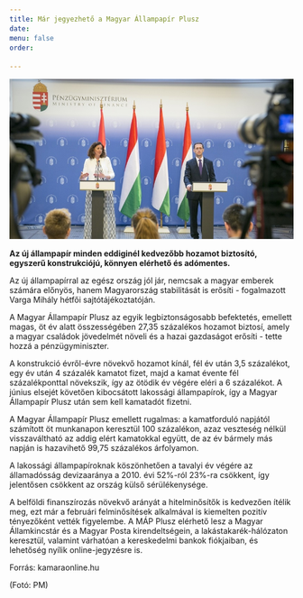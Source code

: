 ```yaml
---
title: Már jegyezhető a Magyar Állampapír Plusz
date: 
menu: false
order: 

---
```

![](/uploads/97981_copy_1_img_5249.jpg)

**Az új állampapír minden eddiginél kedvezőbb hozamot biztosító, egyszerű konstrukciójú, könnyen elérhető és adómentes.**

Az új állampapírral az egész ország jól jár, nemcsak a magyar emberek számára előnyös, hanem Magyarország stabilitását is erősíti - fogalmazott Varga Mihály hétfői sajtótájékoztatóján.

A Magyar Állampapír Plusz az egyik legbiztonságosabb befektetés, emellett magas, öt év alatt összességében 27,35 százalékos hozamot biztosí, amely a magyar családok jövedelmét növeli és a hazai gazdaságot erősíti - tette hozzá a pénzügyminiszter.

A konstrukció évről-évre növekvő hozamot kínál, fél év után 3,5 százalékot, egy év után 4 százalék kamatot fizet, majd a kamat évente fél százalékponttal növekszik, így az ötödik év végére eléri a 6 százalékot. A június elsejét követően kibocsátott lakossági állampapírok, így a Magyar Állampapír Plusz után sem kell kamatadót fizetni.

A Magyar Állampapír Plusz emellett rugalmas: a kamatforduló napjától számított öt munkanapon keresztül 100 százalékon, azaz veszteség nélkül visszaváltható az addig elért kamatokkal együtt, de az év bármely más napján is hazavihető 99,75 százalékos árfolyamon.

A lakossági állampapíroknak köszönhetően a tavalyi év végére az államadósság devizaaránya a 2010. évi 52%-ról 23%-ra csökkent, így jelentősen csökkent az ország külső sérülékenysége.

A belföldi finanszírozás növekvő arányát a hitelminősítők is kedvezően ítélik meg, ezt már a februári felminősítések alkalmával is kiemelten pozitív tényezőként vették figyelembe. A MÁP Plusz elérhető lesz a Magyar Államkincstár és a Magyar Posta kirendeltségein, a lakástakarék-hálózaton keresztül, valamint várhatóan a kereskedelmi bankok fiókjaiban, és lehetőség nyílik online-jegyzésre is.

Forrás: kamaraonline.hu

(Fotó: PM)